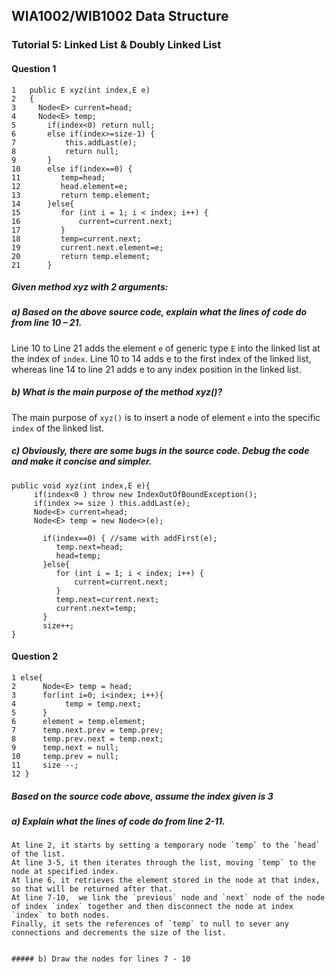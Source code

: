 ## WIA1002/WIB1002 Data Structure
### Tutorial 5: Linked List & Doubly Linked List

#### Question 1
```plaintext
1   public E xyz(int index,E e)
2   {
3     Node<E> current=head;
4     Node<E> temp;
5       if(index<0) return null;
6       else if(index>=size-1) {
7           this.addLast(e);
8           return null;
9       }
10      else if(index==0) {
11         temp=head;
12         head.element=e;
13         return temp.element;
14      }else{
15         for (int i = 1; i < index; i++) {
16             current=current.next;
17         }
18         temp=current.next;
19         current.next.element=e;
20         return temp.element;
21      }
```

##### Given method xyz with 2 arguments:
##### a) Based on the above source code, explain what the lines of code do from line 10 – 21.

Line 10 to Line 21 adds the element `e` of generic type `E` into the linked list at the index of `index`. Line 10 to 14 adds e to the first index of the linked list, whereas line 14 to line 21 adds e to any index position in the linked list.


##### b) What is the main purpose of the method xyz()?

The main purpose of `xyz()` is to insert a node of element `e` into the specific `index` of the linked list.

##### c) Obviously, there are some bugs in the source code. Debug the code and make it concise and simpler. 
```plaintext
public void xyz(int index,E e){
     if(index<0 ) throw new IndexOutOfBoundException();
     if(index >= size ) this.addLast(e);
     Node<E> current=head;
     Node<E> temp = new Node<>(e);

       if(index==0) { //same with addFirst(e);
          temp.next=head;
          head=temp;
       }else{
          for (int i = 1; i < index; i++) {
              current=current.next;
          }
          temp.next=current.next;
          current.next=temp;
       }
       size++;
}
```

#### Question 2
```plaintext
1 else{
2      Node<E> temp = head;
3      for(int i=0; i<index; i++){
4           temp = temp.next;
5      }
6      element = temp.element;
7      temp.next.prev = temp.prev;
8      temp.prev.next = temp.next;
9      temp.next = null;
10     temp.prev = null;
11     size --;
12 }
```

##### Based on the source code above, assume the index given is 3
##### a) Explain what the lines of code do from line 2-11.
```plaintext
At line 2, it starts by setting a temporary node `temp` to the `head` of the list.
At line 3-5, it then iterates through the list, moving `temp` to the node at specified index.
At line 6, it retrieves the element stored in the node at that index, so that will be returned after that.
At line 7-10,  we link the `previous` node and `next` node of the node of index `index` together and then disconnect the node at index `index` to both nodes.
Finally, it sets the references of `temp` to null to sever any connections and decrements the size of the list.


##### b) Draw the nodes for lines 7 - 10


